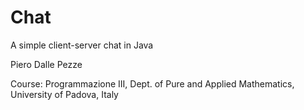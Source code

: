 # Chat
A simple client-server chat in Java

Piero Dalle Pezze

Course: Programmazione III, Dept. of Pure and Applied Mathematics, University of Padova, Italy
